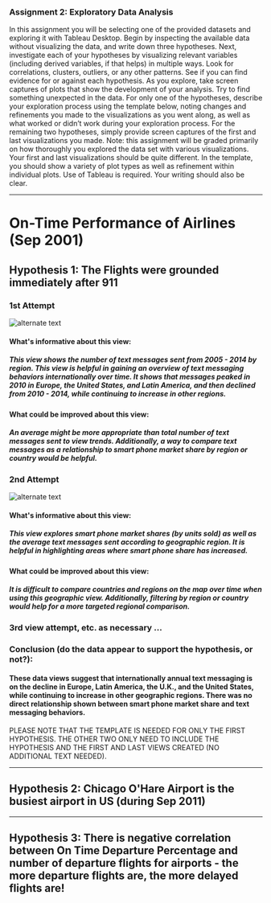 ### Assignment 2: Exploratory Data Analysis
In this assignment you will be selecting one of the provided datasets and exploring it with Tableau Desktop. Begin by inspecting the available data without visualizing the data, and write down three hypotheses. Next, investigate each of your hypotheses by visualizing relevant variables (including derived variables, if that helps) in multiple ways. Look for correlations, clusters, outliers, or any other patterns. See if you can find evidence for or against each hypothesis. As you explore, take screen captures of plots that show the development of your analysis. Try to find something unexpected in the data. For only one of the hypotheses, describe your exploration process using the template below, noting changes and refinements you made to the visualizations as you went along, as well as what worked or didn’t work during your exploration process. For the remaining two hypotheses, simply provide screen captures of the first and last visualizations you made.
Note: this assignment will be graded primarily on how thoroughly you explored the data set with various visualizations. Your first and last visualizations should be quite different. In the template, you should show a variety of plot types as well as refinement within individual plots. Use of Tableau is required. Your writing should also be clear.

------------------------
# On-Time Performance of Airlines (Sep 2001)

## Hypothesis 1: The Flights were grounded immediately after 911

### 1st Attempt
![alternate text](./2016-09-03_11-05-56.png)

#### What's informative about this view: 
##### This view shows the number of text messages sent from 2005 - 2014 by region.  This view is helpful in gaining an overview of text messaging behaviors internationally over time. It shows that messages peaked in 2010 in Europe, the United States, and Latin America, and then declined from 2010 - 2014, while continuing to increase in other regions.

#### What could be improved about this view:  
##### An average might be more appropriate than total number of text messages sent to view trends. Additionally, a way to compare text messages as a relationship to smart phone market share by region or country would be helpful.



### 2nd Attempt
![alternate text](./2016-09-03_11-05-56.png)

#### What's informative about this view: 
##### This view explores smart phone market shares (by units sold) as well as the average text messages sent according to geographic region. It is helpful in highlighting areas where smart phone share has increased. 

#### What could be improved about this view:  
##### It is difficult to compare countries and regions on the map over time when using this geographic view. Additionally, filtering by region or country would help for a more targeted regional comparison. 



### 3rd view attempt, etc. as necessary ...



### Conclusion (do the data appear to support the hypothesis, or not?): 
#### These data views suggest that internationally annual text messaging is on the decline in Europe, Latin America, the U.K., and the United States, while continuing to increase in other geographic regions. There was no direct relationship shown between smart phone market share and text messaging behaviors. 

PLEASE NOTE THAT THE TEMPLATE IS NEEDED FOR ONLY THE FIRST HYPOTHESIS. THE OTHER TWO ONLY NEED TO INCLUDE THE HYPOTHESIS AND THE FIRST AND LAST VIEWS CREATED (NO ADDITIONAL TEXT NEEDED).

------------------------------------------

## Hypothesis 2: Chicago O'Hare Airport is the busiest airport in US (during Sep 2011)  

------------------------------------------

## Hypothesis 3: There is negative correlation between On Time Departure Percentage and number of departure flights for airports - the more departure flights are, the more delayed flights are!

